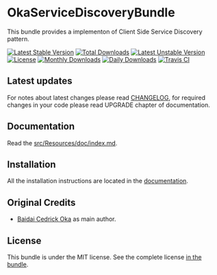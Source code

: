 OkaServiceDiscoveryBundle
=========================

This bundle provides a implementon of Client Side Service Discovery pattern.

[![Latest Stable Version](https://poser.pugx.org/coka/service-discovery/v/stable)](https://packagist.org/packages/coka/service-discovery)
[![Total Downloads](https://poser.pugx.org/coka/service-discovery/downloads)](https://packagist.org/packages/coka/service-discovery)
[![Latest Unstable Version](https://poser.pugx.org/coka/service-discovery/v/unstable)](https://packagist.org/packages/coka/service-discovery)
[![License](https://poser.pugx.org/coka/service-discovery/license)](https://packagist.org/packages/coka/service-discovery)
[![Monthly Downloads](https://poser.pugx.org/coka/service-discovery/d/monthly)](https://packagist.org/packages/coka/service-discovery)
[![Daily Downloads](https://poser.pugx.org/coka/service-discovery/d/daily)](https://packagist.org/packages/coka/service-discovery)
[![Travis CI](https://travis-ci.org/CedrickOka/service-discovery.svg?branch=master)](https://travis-ci.org/CedrickOka/service-discovery)

Latest updates
--------------

For notes about latest changes please read [CHANGELOG](CHANGELOG.md), for required changes in your code please read UPGRADE chapter of documentation.

Documentation
-------------

Read the [src/Resources/doc/index.md](src/Resources/doc/index.md).

Installation
------------

All the installation instructions are located in the [documentation](src/Resources/doc/index.md).

Original Credits
----------------

* [Baidai Cedrick Oka](https://github.com/CedrickOka) as main author.

License
-------

This bundle is under the MIT license. See the complete license [in the bundle](LICENSE).
